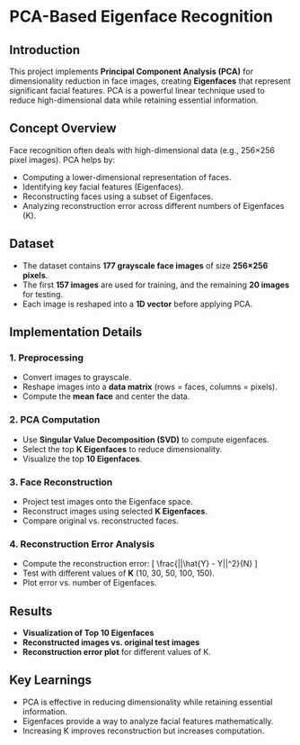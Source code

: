 # PCA-Based Eigenface Recognition

## Introduction
This project implements **Principal Component Analysis (PCA)** for dimensionality reduction in face images, creating **Eigenfaces** that represent significant facial features. PCA is a powerful linear technique used to reduce high-dimensional data while retaining essential information.

## Concept Overview
Face recognition often deals with high-dimensional data (e.g., 256×256 pixel images). PCA helps by:
- Computing a lower-dimensional representation of faces.
- Identifying key facial features (Eigenfaces).
- Reconstructing faces using a subset of Eigenfaces.
- Analyzing reconstruction error across different numbers of Eigenfaces (K).

## Dataset
- The dataset contains **177 grayscale face images** of size **256×256 pixels**.
- The first **157 images** are used for training, and the remaining **20 images** for testing.
- Each image is reshaped into a **1D vector** before applying PCA.

## Implementation Details
### 1. **Preprocessing**
- Convert images to grayscale.
- Reshape images into a **data matrix** (rows = faces, columns = pixels).
- Compute the **mean face** and center the data.

### 2. **PCA Computation**
- Use **Singular Value Decomposition (SVD)** to compute eigenfaces.
- Select the top **K Eigenfaces** to reduce dimensionality.
- Visualize the top **10 Eigenfaces**.

### 3. **Face Reconstruction**
- Project test images onto the Eigenface space.
- Reconstruct images using selected **K Eigenfaces**.
- Compare original vs. reconstructed faces.

### 4. **Reconstruction Error Analysis**
- Compute the reconstruction error:
  \[ \frac{||\hat{Y} - Y||^2}{N} \]
- Test with different values of **K** (10, 30, 50, 100, 150).
- Plot error vs. number of Eigenfaces.

## Results
- **Visualization of Top 10 Eigenfaces**
- **Reconstructed images vs. original test images**
- **Reconstruction error plot** for different values of K.

## Key Learnings
- PCA is effective in reducing dimensionality while retaining essential information.
- Eigenfaces provide a way to analyze facial features mathematically.
- Increasing K improves reconstruction but increases computation.


